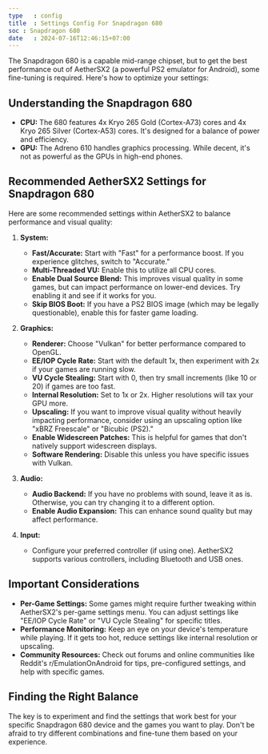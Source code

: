 ```yaml
---
type   : config
title  : Settings Config For Snapdragon 680
soc : Snapdragon 680
date   : 2024-07-16T12:46:15+07:00
---
```



The Snapdragon 680 is a capable mid-range chipset, but to get the best performance out of AetherSX2 (a powerful PS2 emulator for Android), some fine-tuning is required. Here's how to optimize your settings:

## Understanding the Snapdragon 680

* **CPU:** The 680 features 4x Kryo 265 Gold (Cortex-A73) cores and 4x Kryo 265 Silver (Cortex-A53) cores. It's designed for a balance of power and efficiency.
* **GPU:** The Adreno 610 handles graphics processing. While decent, it's not as powerful as the GPUs in high-end phones.

## Recommended AetherSX2 Settings for Snapdragon 680

Here are some recommended settings within AetherSX2 to balance performance and visual quality:

1. **System:**
    * **Fast/Accurate:** Start with "Fast" for a performance boost. If you experience glitches, switch to "Accurate."
    * **Multi-Threaded VU:** Enable this to utilize all CPU cores.
    * **Enable Dual Source Blend:** This improves visual quality in some games, but can impact performance on lower-end devices. Try enabling it and see if it works for you.
    * **Skip BIOS Boot:** If you have a PS2 BIOS image (which may be legally questionable), enable this for faster game loading.

2. **Graphics:**
    * **Renderer:** Choose "Vulkan" for better performance compared to OpenGL.
    * **EE/IOP Cycle Rate:** Start with the default 1x, then experiment with 2x if your games are running slow.
    * **VU Cycle Stealing:** Start with 0, then try small increments (like 10 or 20) if games are too fast.
    * **Internal Resolution:** Set to 1x or 2x. Higher resolutions will tax your GPU more.
    * **Upscaling:** If you want to improve visual quality without heavily impacting performance, consider using an upscaling option like "xBRZ Freescale" or "Bicubic (PS2)."
    * **Enable Widescreen Patches:**  This is helpful for games that don't natively support widescreen displays.
    * **Software Rendering:** Disable this unless you have specific issues with Vulkan.

3. **Audio:**
    * **Audio Backend:** If you have no problems with sound, leave it as is. Otherwise, you can try changing it to a different option.
    * **Enable Audio Expansion:** This can enhance sound quality but may affect performance.

4. **Input:**
    * Configure your preferred controller (if using one). AetherSX2 supports various controllers, including Bluetooth and USB ones.

## Important Considerations

* **Per-Game Settings:** Some games might require further tweaking within AetherSX2's per-game settings menu. You can adjust settings like "EE/IOP Cycle Rate" or "VU Cycle Stealing" for specific titles.
* **Performance Monitoring:** Keep an eye on your device's temperature while playing. If it gets too hot, reduce settings like internal resolution or upscaling.
* **Community Resources:** Check out forums and online communities like Reddit's r/EmulationOnAndroid for tips, pre-configured settings, and help with specific games. 

## Finding the Right Balance

The key is to experiment and find the settings that work best for your specific Snapdragon 680 device and the games you want to play. Don't be afraid to try different combinations and fine-tune them based on your experience. 

